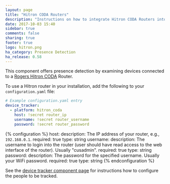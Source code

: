 ```yaml
---
layout: page
title: "Hitron CODA Routers"
description: "Instructions on how to integrate Hitron CODA Routers into Home Assistant."
date: 2017-10-03 15:40
sidebar: true
comments: false
sharing: true
footer: true
logo: hitron.png
ha_category: Presence Detection
ha_release: 0.58
---
```


This component offers presence detection by examining devices connected to a [Rogers Hitron CODA](https://www.rogers.com/customer/support/article/wi-fi-password-hitron-coda4582-cgn3amr-cgnm3552-cgn3acr-cgn3)
Router.

To use a Hitron router in your installation, add the following to your `configuration.yaml` file:

```yaml
# Example configuration.yaml entry
device_tracker:
  - platform: hitron_coda
    host: !secret router_ip
    username: !secret router_username
    password: !secret router_password
```

{% configuration %}
host:
  description: The IP address of your router, e.g., `192.168.0.1`.
  required: true
  type: string
username:
  description: The username to login into the router (user should have read access to the web interface of the router). Usually "cusadmin".
  required: true
  type: string
password:
  description: The password for the specified username. Usually your WiFi password.
  required: true
  type: string
{% endconfiguration %}

See the [device tracker component page](/components/device_tracker/) for instructions how to configure the people to be tracked.
